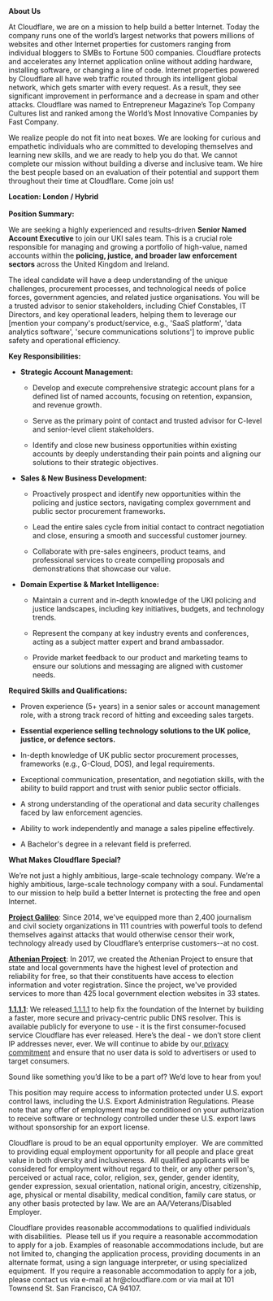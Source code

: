 <div class="content-intro">
	<div><strong>About Us</strong></div>
	<div>
		<p>At Cloudflare, we are on a mission to help build a better Internet. Today the company runs one of the world’s largest networks that powers millions of websites and other Internet properties for customers ranging from individual bloggers to SMBs to Fortune 500 companies. Cloudflare protects and accelerates any Internet application online without adding hardware, installing software, or changing a line of code. Internet properties powered by Cloudflare all have web traffic routed through its intelligent global network, which gets smarter with every request. As a result, they see significant improvement in performance and a decrease in spam and other attacks. Cloudflare was named to Entrepreneur Magazine’s Top Company Cultures list and ranked among the World’s Most Innovative Companies by Fast Company.&nbsp;</p>
		<p><span style="font-weight: 400;">We realize people do not fit into neat boxes. We are looking for curious and empathetic individuals who are committed to developing themselves and learning new skills, and we are ready to help you do that. We cannot complete our mission without building a diverse and inclusive team. We hire the best people based on an evaluation of their potential and support them throughout their time at Cloudflare. Come join us!&nbsp;</span></p>
	</div>
</div>
<p><strong>Location: London / Hybrid<br><br>Position Summary:</strong></p>
<p>We are seeking a highly experienced and results-driven <strong>Senior Named Account Executive</strong> to join our UKI sales team. This is a crucial role responsible for managing and growing a portfolio of high-value, named accounts within the <strong>policing, justice, and broader law enforcement sectors</strong> across the United Kingdom and Ireland.</p>
<p>The ideal candidate will have a deep understanding of the unique challenges, procurement processes, and technological needs of police forces, government agencies, and related justice organisations. You will be a trusted advisor to senior stakeholders, including Chief Constables, IT Directors, and key operational leaders, helping them to leverage our [mention your company's product/service, e.g., 'SaaS platform', 'data analytics software', 'secure communications solutions'] to improve public safety and operational efficiency.</p>
<p><strong>Key Responsibilities:</strong></p>
<ul>
	<li>
		<p><strong>Strategic Account Management:</strong></p>
		<ul>
			<li>
				<p>Develop and execute comprehensive strategic account plans for a defined list of named accounts, focusing on retention, expansion, and revenue growth.</p>
			</li>
			<li>
				<p>Serve as the primary point of contact and trusted advisor for C-level and senior-level client stakeholders.</p>
			</li>
			<li>
				<p>Identify and close new business opportunities within existing accounts by deeply understanding their pain points and aligning our solutions to their strategic objectives.</p>
			</li>
		</ul>
	</li>
	<li>
		<p><strong>Sales &amp; New Business Development:</strong></p>
		<ul>
			<li>
				<p>Proactively prospect and identify new opportunities within the policing and justice sectors, navigating complex government and public sector procurement frameworks.</p>
			</li>
			<li>
				<p>Lead the entire sales cycle from initial contact to contract negotiation and close, ensuring a smooth and successful customer journey.</p>
			</li>
			<li>
				<p>Collaborate with pre-sales engineers, product teams, and professional services to create compelling proposals and demonstrations that showcase our value.</p>
			</li>
		</ul>
	</li>
	<li>
		<p><strong>Domain Expertise &amp; Market Intelligence:</strong></p>
		<ul>
			<li>
				<p>Maintain a current and in-depth knowledge of the UKI policing and justice landscapes, including key initiatives, budgets, and technology trends.</p>
			</li>
			<li>
				<p>Represent the company at key industry events and conferences, acting as a subject matter expert and brand ambassador.</p>
			</li>
			<li>
				<p>Provide market feedback to our product and marketing teams to ensure our solutions and messaging are aligned with customer needs.</p>
			</li>
		</ul>
	</li>
</ul>
<p><strong>Required Skills and Qualifications:</strong></p>
<ul>
	<li>
		<p>Proven experience (5+ years) in a senior sales or account management role, with a strong track record of hitting and exceeding sales targets.</p>
	</li>
	<li>
		<p><strong>Essential experience selling technology solutions to the UK police, justice, or defence sectors.</strong></p>
	</li>
	<li>
		<p>In-depth knowledge of UK public sector procurement processes, frameworks (e.g., G-Cloud, DOS), and legal requirements.</p>
	</li>
	<li>
		<p>Exceptional communication, presentation, and negotiation skills, with the ability to build rapport and trust with senior public sector officials.</p>
	</li>
	<li>
		<p>A strong understanding of the operational and data security challenges faced by law enforcement agencies.</p>
	</li>
	<li>
		<p>Ability to work independently and manage a sales pipeline effectively.</p>
	</li>
	<li>
		<p>A Bachelor's degree in a relevant field is preferred.</p>
	</li>
</ul>
<div class="content-conclusion">
	<p><strong>What Makes Cloudflare Special?</strong></p>
	<p><span style="font-weight: 400;">We’re not just a highly ambitious, large-scale technology company. We’re a highly ambitious, large-scale technology company with a soul. Fundamental to our mission to help build a better Internet is protecting the free and open Internet.</span></p>
	<p><a href="https://blog.cloudflare.com/protecting-free-expression-online/"><strong>Project Galileo</strong></a><span style="font-weight: 400;">: Since 2014, we've equipped more than 2,400 journalism and civil society organizations in 111 countries with powerful tools to defend themselves against attacks that would otherwise censor their work, technology already used by Cloudflare’s enterprise customers--at no cost.</span></p>
	<p><strong><a href="https://www.cloudflare.com/athenian/">Athenian Project</a></strong><span style="font-weight: 400;">: In 2017, we created the Athenian Project to ensure that state and local governments have the highest level of protection and reliability for free, so that their constituents have access to election information and voter registration. Since the project, we've provided services to more than 425 local government election websites in 33 states.</span></p>
	<p><a href="https://1.1.1.1/"><strong>1.1.1.1</strong></a><span style="font-weight: 400;">: We released</span><a href="https://1.1.1.1/"> <span style="font-weight: 400;">1.1.1.1</span></a><span style="font-weight: 400;"> to help fix the foundation of the Internet by building a faster, more secure and privacy-centric public DNS resolver. This is available publicly for everyone to use - it is the first consumer-focused service Cloudflare has ever released. Here’s the deal - we don’t store client IP addresses never, ever. We will continue to abide by our</span><a href="https://developers.cloudflare.com/1.1.1.1/privacy/public-dns-resolver"> privacy commitment</a><span style="font-weight: 400;"> and ensure that no user data is sold to advertisers or used to target consumers.</span></p>
	<p><span style="font-weight: 400;">Sound like something you’d like to be a part of? We’d love to hear from you!</span></p>
	<p><span style="font-weight: 400;">This position may require access to information protected under U.S. export control laws, including the U.S. Export Administration Regulations. Please note that any offer of employment may be conditioned on your authorization to receive software or technology controlled under these U.S. export laws without sponsorship for an export license.</span></p>
	<p><span style="font-weight: 400;">Cloudflare is proud to be an equal opportunity employer. &nbsp;We are committed to providing equal employment opportunity for all people and place great value in both diversity and inclusiveness. &nbsp;All qualified applicants will be considered for employment without regard to their, or any other person's, perceived or actual</span> <span style="font-weight: 400;">race, color, religion, sex, gender, gender identity, gender expression, sexual orientation, national origin, ancestry, citizenship, age, physical or mental disability, medical condition, family care status, or any other basis protected by law. </span><span style="font-weight: 400;">We are an AA/Veterans/Disabled Employer.</span></p>
	<p><span style="font-weight: 400;">Cloudflare provides reasonable accommodations to qualified individuals with disabilities. &nbsp;Please tell us if you require a reasonable accommodation to apply for a job. Examples of reasonable accommodations include, but are not limited to, changing the application process, providing documents in an alternate format, using a sign language interpreter, or using specialized equipment. &nbsp;If you require a reasonable accommodation to apply for a job, please contact us via e-mail at </span><span style="font-weight: 400;">hr@cloudflare.com</span><span style="font-weight: 400;"> or via mail at 101 Townsend St. San Francisco, CA 94107.</span></p>
</div>